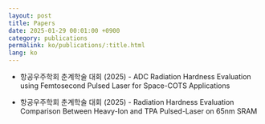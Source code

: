 ```yaml
---
layout: post
title: Papers
date: 2025-01-29 00:01:00 +0900
category: publications
permalink: ko/publications/:title.html
lang: ko
---
```


<link rel="stylesheet" href="https://cdnjs.cloudflare.com/ajax/libs/font-awesome/6.4.0/css/all.min.css">

- 항공우주학회 춘계학술 대회 (2025) - ADC Radiation Hardness Evaluation using Femtosecond Pulsed Laser for Space-COTS Applications
<a href="/assets/pdf/paper/한국항공우주학회 2025 - 1.pdf" target="_blank">
<i class="fas fa-file-pdf hover-icon" style="color:red; margin-left:8px;"></i></a>
    

- 항공우주학회 춘계학술 대회 (2025) - Radiation Hardness Evaluation Comparison Between Heavy-Ion and TPA Pulsed-Laser on 65nm SRAM
<a href="/assets/pdf/paper/한국항공우주학회 2025 - 2.pdf" target="_blank">
<i class="fas fa-file-pdf hover-icon" style="color:red; margin-left:8px;"></i></a>
    